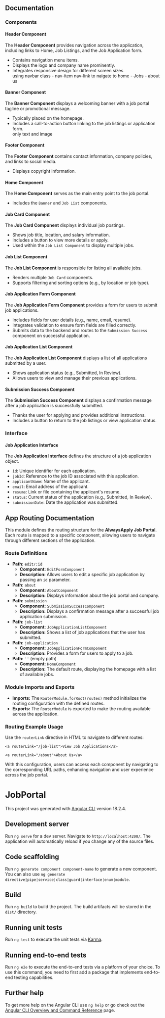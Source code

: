 <h2> Documentation </h2>

<h3>Components</h3>

<!-- Header Component -->
<h4>Header Component</h4>
<p>The <strong>Header Component</strong> provides navigation across the application, including links to Home, Job Listings, and the Job Application form.</p>
<ul>
  <li>Contains navigation menu items.</li>
  <li>Displays the logo and company name prominently.</li>
  <li>Integrates responsive design for different screen sizes.</li>
  using navbar class - nav-item nav-link
  to naigate to home - Jobs - about us
</ul>

<!-- Banner Component -->
<h4>Banner Component</h4>
<p>The <strong>Banner Component</strong> displays a welcoming banner with a job portal tagline or promotional message.</p>
<ul>
  <li>Typically placed on the homepage.</li>
  <li>Includes a call-to-action button linking to the job listings or application form.</li>
  only text and image
</ul>

<!-- Footer Component -->
<h4>Footer Component</h4>
<p>The <strong>Footer Component</strong> contains contact information, company policies, and links to social media.</p>
<ul>
  <li>Displays copyright information.</li>
</ul>

<!-- Home Component -->
<h4>Home Component</h4>
<p>The <strong>Home Component</strong> serves as the main entry point to the job portal.</p>
<ul>
  <li>Includes the <code>Banner</code> and <code>Job List</code> components.</li>
</ul>

<!-- Job Card Component -->
<h4>Job Card Component</h4>
<p>The <strong>Job Card Component</strong> displays individual job postings.</p>
<ul>
  <li>Shows job title, location, and salary information.</li>
  <li>Includes a button to view more details or apply.</li>
  <li>Used within the <code>Job List Component</code> to display multiple jobs.</li>
</ul>

<!-- Job List Component -->
<h4>Job List Component</h4>
<p>The <strong>Job List Component</strong> is responsible for listing all available jobs.</p>
<ul>
  <li>Renders multiple <code>Job Card</code> components.</li>
  <li>Supports filtering and sorting options (e.g., by location or job type).</li>
</ul>

<!-- Job Application Form Component -->
<h4>Job Application Form Component</h4>
<p>The <strong>Job Application Form Component</strong> provides a form for users to submit job applications.</p>
<ul>
  <li>Includes fields for user details (e.g., name, email, resume).</li>
  <li>Integrates validation to ensure form fields are filled correctly.</li>
  <li>Submits data to the backend and routes to the <code>Submission Success</code> component on successful application.</li>
</ul>

<!-- Job Application List Component -->
<h4>Job Application List Component</h4>
<p>The <strong>Job Application List Component</strong> displays a list of all applications submitted by a user.</p>
<ul>
  <li>Shows application status (e.g., Submitted, In Review).</li>
  <li>Allows users to view and manage their previous applications.</li>
</ul>

<!-- Submission Success Component -->
<h4>Submission Success Component</h4>
<p>The <strong>Submission Success Component</strong> displays a confirmation message after a job application is successfully submitted.</p>
<ul>
  <li>Thanks the user for applying and provides additional instructions.</li>
  <li>Includes a button to return to the job listings or view application status.</li>
</ul>

<h3>Interface</h3>

<!-- Job Application Interface -->
<h4>Job Application Interface</h4>
<p>The <strong>Job Application Interface</strong> defines the structure of a job application object.</p>
<ul>
  <li><code>id</code>: Unique identifier for each application.</li>
  <li><code>jobId</code>: Reference to the job ID associated with this application.</li>
  <li><code>applicantName</code>: Name of the applicant.</li>
  <li><code>email</code>: Email address of the applicant.</li>
  <li><code>resume</code>: Link or file containing the applicant's resume.</li>
  <li><code>status</code>: Current status of the application (e.g., Submitted, In Review).</li>
  <li><code>submissionDate</code>: Date the application was submitted.</li>
</ul>

<h2>App Routing Documentation</h2>

<p>This module defines the routing structure for the <strong>AlwaysApply Job Portal</strong>. Each route is mapped to a specific component, allowing users to navigate through different sections of the application.</p>

<h3>Route Definitions</h3>

<ul>
  <!-- Edit Form Route -->
  <li>
    <strong>Path:</strong> <code>edit/:id</code>
    <ul>
      <li><strong>Component:</strong> <code>EditFormComponent</code></li>
      <li><strong>Description:</strong> Allows users to edit a specific job application by passing an <code>id</code> parameter.</li>
    </ul>
  </li>

  <!-- About Route -->
  <li>
    <strong>Path:</strong> <code>about</code>
    <ul>
      <li><strong>Component:</strong> <code>AboutComponent</code></li>
      <li><strong>Description:</strong> Displays information about the job portal and company.</li>
    </ul>
  </li>

  <!-- Submission Success Route -->
  <li>
    <strong>Path:</strong> <code>submission</code>
    <ul>
      <li><strong>Component:</strong> <code>SubmissionSuccessComponent</code></li>
      <li><strong>Description:</strong> Displays a confirmation message after a successful job application submission.</li>
    </ul>
  </li>

  <!-- Job Application List Route -->
  <li>
    <strong>Path:</strong> <code>job-list</code>
    <ul>
      <li><strong>Component:</strong> <code>JobApplicationListComponent</code></li>
      <li><strong>Description:</strong> Shows a list of job applications that the user has submitted.</li>
    </ul>
  </li>

  <!-- Job Application Form Route -->
  <li>
    <strong>Path:</strong> <code>job-application</code>
    <ul>
      <li><strong>Component:</strong> <code>JobApplicationFormComponent</code></li>
      <li><strong>Description:</strong> Provides a form for users to apply to a job.</li>
    </ul>
  </li>

  <!-- Home Route (Default Route) -->
  <li>
    <strong>Path:</strong> <code>''</code> (empty path)
    <ul>
      <li><strong>Component:</strong> <code>HomeComponent</code></li>
      <li><strong>Description:</strong> The default route, displaying the homepage with a list of available jobs.</li>
    </ul>
  </li>
</ul>

<h3>Module Imports and Exports</h3>
<ul>
  <li><strong>Imports:</strong> The <code>RouterModule.forRoot(routes)</code> method initializes the routing configuration with the defined routes.</li>
  <li><strong>Exports:</strong> The <code>RouterModule</code> is exported to make the routing available across the application.</li>
</ul>

<h3>Routing Example Usage</h3>
<p>Use the <code>routerLink</code> directive in HTML to navigate to different routes:</p>
<pre><code>&lt;a routerLink="/job-list"&gt;View Job Applications&lt;/a&gt;</code></pre>
<pre><code>&lt;a routerLink="/about"&gt;About Us&lt;/a&gt;</code></pre>

<p>With this configuration, users can access each component by navigating to the corresponding URL paths, enhancing navigation and user experience across the job portal.</p>

# JobPortal

This project was generated with [Angular CLI](https://github.com/angular/angular-cli) version 18.2.4.

## Development server

Run `ng serve` for a dev server. Navigate to `http://localhost:4200/`. The application will automatically reload if you change any of the source files.

## Code scaffolding

Run `ng generate component component-name` to generate a new component. You can also use `ng generate directive|pipe|service|class|guard|interface|enum|module`.

## Build

Run `ng build` to build the project. The build artifacts will be stored in the `dist/` directory.

## Running unit tests

Run `ng test` to execute the unit tests via [Karma](https://karma-runner.github.io).

## Running end-to-end tests

Run `ng e2e` to execute the end-to-end tests via a platform of your choice. To use this command, you need to first add a package that implements end-to-end testing capabilities.

## Further help

To get more help on the Angular CLI use `ng help` or go check out the [Angular CLI Overview and Command Reference](https://angular.dev/tools/cli) page.
